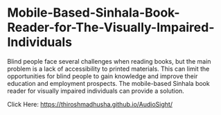 # Mobile-Based-Sinhala-Book-Reader-for-The-Visually-Impaired-Individuals
Blind people face several challenges when reading books, but the main problem is a lack of accessibility to printed materials. This can limit the opportunities for blind people to gain knowledge and improve their education and employment prospects. The mobile-based Sinhala book reader for visually impaired individuals can provide a solution.

Click Here: https://thiroshmadhusha.github.io/AudioSight/
